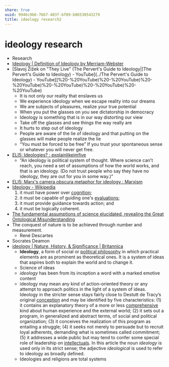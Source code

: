 ```yaml
---
share: true
uuid: 9946c9b6-7667-403f-bf89-b86530543279
title: ideology research2
---
```

# ideology research
*   Research
*   [Ideology | Definition of Ideology by Merriam-Webster](https://www.merriam-webster.com/dictionary/ideology)
*   [Slavoj Žižek on "They Live" (The Pervert's Guide to Ideology|[The Pervert's Guide to Ideology) - YouTube](../The Pervert's Guide to Ideology) - YouTube]]%20-%20YouTube)%20-%20YouTube)%20-%20YouTube)%20-%20YouTube)%20-%20YouTube)%20-%20YouTube)
    *   It is not only our reality that enslaves us
    *   We experience ideology when we escape reality into our dreams
    *   We are subjects of pleasures, realize your true potential
    *   When you put the glasses on you see dictatorship in democracy
    *   Ideology is something that is in our way distorting our view
    *   Take off the glasses and see things the way really are
    *   It hurts to step out of ideology
    *   People are aware of the lie of ideology and that putting on the glasses will make people realize the lie
    *   “You must be forced to be free” If you trust your spontaneous sense or whatever you will never get free.
*   [ELI5: Ideologies? : explainlikeimfive](https://old.reddit.com/r/explainlikeimfive/comments/3w4469/eli5_ideologies/)
    *   “An ideology is political system of thought. Where science can't reach, you need a set of assumptions of how the world works, and that is an ideology. (Do not trust people who say they have no ideology, they are out for you in some way.)”
*   [ELI5: Marx's camera obscura metaphor for ideology : Marxism](https://old.reddit.com/r/Marxism/comments/p6qiq/eli5_marxs_camera_obscura_metaphor_for_ideology/)
*   [Ideology - Wikipedia](https://en.wikipedia.org/wiki/Ideology)
    1.  it must have power over [cognition](https://en.wikipedia.org/wiki/Cognition);
    2.  it must be capable of guiding one's [evaluations](https://en.wikipedia.org/wiki/Evaluation);
    3.  it must provide guidance towards action; and
    4.  it must be logically coherent.
*   [The fundamental assumptions of science elucidated, revealing the Great Ontological Misunderstanding](https://thebiggestpicture.net/Fundamental_assumptions_of_science)
*   The conquest of nature is to be achieved through number and measurement.
    *   René Descartes
*   Socrates Deamon
*   [ideology | Nature, History, & Significance | Britannica](https://www.britannica.com/topic/ideology-society)
    *   **Ideology**, a form of social or [political philosophy](https://www.britannica.com/topic/political-philosophy) in which practical elements are as prominent as theoretical ones. It is a system of ideas that aspires both to explain the world and to change it.
    *   Science of ideas
    *   _ideology_ has been from its inception a word with a marked emotive content
    *   ideology may mean any kind of action-oriented theory or any attempt to approach politics in the light of a system of ideas. Ideology in the stricter sense stays fairly close to Destutt de Tracy’s original [conception](https://www.merriam-webster.com/dictionary/conception) and may be identified by five characteristics: (1) it contains an explanatory theory of a more or less [comprehensive](https://www.merriam-webster.com/dictionary/comprehensive) kind about human experience and the external world; (2) it sets out a program, in generalized and abstract terms, of social and political organization; (3) it conceives the realization of this program as entailing a struggle; (4) it seeks not merely to persuade but to recruit loyal adherents, demanding what is sometimes called commitment; (5) it addresses a wide public but may tend to confer some special role of leadership on [intellectuals](https://www.merriam-webster.com/dictionary/intellectuals). In this article the noun _ideology_ is used only in its strict sense; the adjective _ideological_ is used to refer to ideology as broadly defined.
    *   Ideologies and religions are total systems